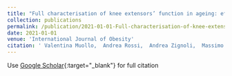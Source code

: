 ```yaml
---
title: "Full characterisation of knee extensors’ function in ageing: effect of sex and obesity"
collection: publications
permalink: /publication/2021-01-01-Full-characterisation-of-knee-extensors-function-in-ageing-effect-of-sex-and-obesity
date: 2021-01-01
venue: 'International Journal of Obesity'
citation: ' Valentina Muollo,  Andrea Rossi,  Andrea Zignoli,  Massimo Teso,  Chiara Milanese,  Valentina Cavedon,  Mauro Zamboni,  Federico Schena,  Carlo Capelli,  Silvia Pogliaghi, &quot;Full characterisation of knee extensors’ function in ageing: effect of sex and obesity.&quot; International Journal of Obesity, 2021.'
---
```

Use [Google Scholar](https://scholar.google.com/scholar?q=Full+characterisation+of+knee+extensors’+function+in+ageing:+effect+of+sex+and+obesity){:target="_blank"} for full citation